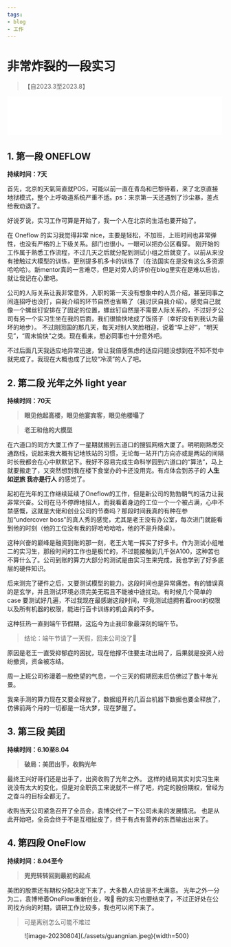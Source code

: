 ```yaml
---
tags:
- blog
- 工作
---
```


<style>
/* 图片居中 */
img {
  display: block;
  margin-left: auto;
  margin-right: auto;
  width: 70%;
}
</style>

# 非常炸裂的一段实习
> 【自2023.3至2023.8】

<iframe frameborder="no" border="0" marginwidth="0" marginheight="0" width=500 height=90 src="//music.163.com/outchain/player?type=2&id=410801745&userid=375567587&auto=1&height=66"></iframe>

## 1. 第一段 ONEFLOW

**持续时间：7天**


首先，北京的天氣简直就POS，可能以前一直在青岛和巴黎待着，来了北京直接地狱模式，整个上呼吸道系统严重不适。ps：来京第一天还遇到了沙尘暴，差点给我劝退了。

好说歹说，实习工作可算是开始了，我一个人在北京的生活也要开始了。

在 Oneflow 的实习我觉得非常 nice，主要是轻松，不加班，上班时间也非常弹性，也没有严格的上下级关系。部门也很小，一眼可以把办公区看穿。
刚开始的工作属于熟悉工作流程，不过几天之后就分配到测试小组之后就变了。以前从来没有接触过大模型的训练，更别提多机多卡的训练了（在法国实在是没有这么多资源哈哈哈）。新mentor真的一言难尽，但是对旁人的评价在blog里实在是难以启齿，就让我记在心里吧。

公司的人际关系让我非常意外，入职的第一天没有想象中的人员介绍，甚至同事之间连招呼也没打，自我介绍的环节自然也省略了（我讨厌自我介绍）。感觉自己就像一个螺丝钉安排在了固定的位置，螺丝钉自然是不需要人际关系的，不过好歹公司有另一个实习生坐在我的后面，我们很愉快地成了饭搭子（幸好没有到我认为最坏的地步）。
不过刚回国的那几天，每天对别人笑脸相迎，说着“早上好”，“明天见”，“周末愉快”之类。现在看来，想必同事也十分意外吧。

不过后面几天我适应地异常迅速，曾让我倍感焦虑的适应问题没想到在不知不觉中就完成了。我现在大概也成了比较“冷漠”的人了吧。

## 2. 第二段 光年之外 light year

**持续时间：70天**

> **眼见他起高楼，眼见他宴宾客，眼见他楼塌了**

> **老王和他的大模型**

在六道口的同方大厦工作了一星期就搬到五道口的搜狐网络大厦了。明明刚熟悉交通路线，说起来我大概有记地铁站的习惯，无论每一站开门方向亦或是两站的间隔时长我都会在心中默默记下。我好不容易完成生命科学园到六道口的“算法”，马上就要搬走了，又突然想到我在楼下食堂办的卡还没用完。有点体会到苏子的 **人生如逆旅 我亦是行人** 的感觉了。

起初在光年的工作继续延续了Oneflow的工作，但是新公司的勃勃朝气的活力让我非常兴奋。公司在马不停蹄地招人，而我看着身边的工位一个一个被占满，心中不禁感慨，这就是大佬和创业公司的节奏吗？那段时间我真的有种在参加“undercover boss”的真人秀的感觉，尤其是老王没有办公室，每次进门就能看到他的时刻（他的工位没有我的好哈哈哈哈，他的不是升降桌）。

这种兴奋的巅峰是融资到账的那一刻，老王大笔一挥买了好多卡。作为测试小组唯二的实习生，那段时间的工作也是极忙的，不过能接触到几千张A100，这种苦也不算什么了。公司到账的算力大部分的测试是由实习生来完成，我也学到了好多底层的硬件知识。

后来测完了硬件之后，又要测试模型的能力。这段时间也是异常痛苦。有的错误真的是玄学，并且测试环境必须完美无瑕且不能被中途扰动。有时候几个简单的case 要测试好几遍，不过我现在最感谢这段时间，毕竟测试组拥有着root的权限以及所有机器的权限，能进行百卡训练的机会真的不多。

这种狂热一直到端午节假期，这迄今为止我印象最深刻的端午节。

> 结论：端午节请了一天假，回来公司没了🤣

原因是老王一直受抑郁症的困扰，现在他撑不住要主动出局了，后果就是投资人纷纷撤资，资金被冻结。

周一上班公司弥漫着一股绝望的气息，一个三天的假期回来后仿佛过了数十年光景。

我亲手测的算力现在又要全释放了，数据组开的几百台机器下数据也要全释放了，仿佛前两个月的一切都是一场大梦，现在梦醒了。


## 3. 第三段 美团

**持续时间：6.10至8.04**

> **破局：美团出手，收购光年**

最终王兴好哥们还是出手了，出资收购了光年之外。
这样的结局其实对实习生来说没有太大的变化，但是对全职员工来说就不一样了吧，约定的股份期权，曾经为之奋斗的目标全都无了。

收购当天公司紧急召开了全员会，袁博交代了一下公司未来的发展情况。
也是从此开始吧，全员会终于不是互相扯皮了，终于有点有营养的东西输出出来了。


## 4. 第四段 OneFlow

**持续时间：8.04至今**

> **兜兜转转回到最初的起点**


美团的股票还有期权分配决定下来了，大多数人应该是不太满意。
光年之外一分为二，袁博带着OneFlow重新创业，唉🤦
我的实习也要结束了，不过正好处在公司找方向的时期，调研工作比较多，我也可以闲下来了。

> 可是离别怎么可能不难过

<figure markdown>
![image-20230804](./assets/guangnian.jpeg){width=500}
</figure>